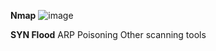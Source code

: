 **Nmap**
![image](https://github.com/user-attachments/assets/2bb06135-6d03-4d3c-b1cd-a3d261969239)

**SYN Flood**
ARP Poisoning
Other scanning tools

